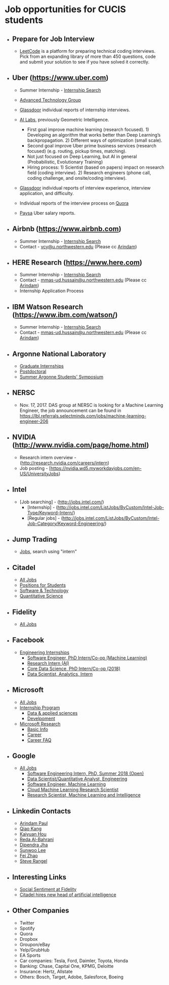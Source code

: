 # Job opportunities for CUCIS students
- ## Prepare for Job Interview
  - [LeetCode](https://leetcode.com) is a platform for preparing technical coding interviews. Pick from an expanding library of more than 450 questions, code and submit your solution to see if you have solved it correctly.
- ## Uber (https://www.uber.com)
  - Summer Internship - [Internship Search](https://www.uber.com/careers/list/?city=all&country=all&keywords=%23univrecruiting&subteam=all&team=all)
  - [Advanced Technology Group](https://www.uber.com/info/atg/)

  - [Glassdoor](https://www.glassdoor.com/Interview/Uber-Intern-Interview-Questions-EI_IE575263.0,4_KO5,11.htm) individual reports of internship interviews.

  - [AI Labs](https://www.uber.com/info/ailabs/), previously Geometric Intelligence.

    - First goal improve machine learning (research focused). 1) Developing an algorithm that works better than Deep Learning’s backpropagation. 2) Different ways of optimization (small scale).
    - Second goal improve Uber prime business services (research focused) (e.g. routing, pickup times, matching).
    - Not just focused on Deep Learning, but AI in general (Probabilistic, Evolutionary Training)
    - Hiring process: 1) Scientist (based on papers) impact on research field (coding interview). 2) Research engineers (phone call, coding challenge, and onsite/coding interview).


  - [Glassdoor](https://www.glassdoor.com/Interview/Uber-Software-Engineer-Interview-Questions-EI_IE575263.0,4_KO5,22.htm) individual reports of interview experience, interview application, and difficulty.

  - Individual reports of the interview process on [Quora](https://www.quora.com/What-is-the-engineer-hiring-process-like-at-Uber)

  - [Paysa](https://www.paysa.com/salaries/uber) Uber salary reports.

- ## Airbnb (https://www.airbnb.com)
  - Summer Internship - [Internship Search](https://www.airbnb.com/careers/university)
  - Contact - vcy@u.northwestern.edu (Please cc [Arindam](mailto:arindam.paul@eecs.northwestern.edu))

- ## HERE Research (https://www.here.com)
    - Summer Internship - [Internship Search](https://www.linkedin.com/company-beta/3237134/)
    - Contact - mmas-ud.hussain@u.northwestern.edu (Please cc [Arindam](mailto:arindam.paul@eecs.northwestern.edu))
    - Internship Application Process

- ## IBM Watson Research (https://www.ibm.com/watson/)
    - Summer Internship - [Internship Search](https://researchweb.watson.ibm.com/interns/internhiring.shtml/)
    - Contact - mmas-ud.hussain@u.northwestern.edu (Please cc [Arindam](mailto:arindam.paul@eecs.northwestern.edu))

- ## Argonne National Laboratory
  - [Graduate Internships](http://www.anl.gov/education/graduates)
  - [Postdoctoral](http://www.anl.gov/careers/apply-job/postdoctoral-applicants)
  - [Summer Argonne Students' Symposium](http://www.mcs.anl.gov/research/LANS/events/listn/previous.php)

- ## NERSC
  - Nov. 17, 2017. DAS group at NERSC is looking for a Machine Learning Engineer, the job announcement can be found in https://lbl.referrals.selectminds.com/jobs/machine-learning-engineer-206

- ## NVIDIA (http://www.nvidia.com/page/home.html)
    - Research intern overview - (http://research.nvidia.com/careers/intern)
    - Job posting - [https://nvidia.wd5.myworkdayjobs.com/en-US/UniversityJobs)

- ## Intel
    - [Job searching] - (http://jobs.intel.com/)
      - [Internship] - (http://jobs.intel.com/ListJobs/ByCustom/Intel-Job-Type/Keyword-Intern/)
      - [Regular jobs] - (http://jobs.intel.com/ListJobs/ByCustom/Intel-Job-Category/Keyword-Engineering/)
      
- ## Jump Trading
  - [Jobs](http://www.jumptrading.com/jobs.html), search using "intern"

- ## Citadel
  - [All Jobs](https://www.citadel.com/careers/open-positions/)
  - [Positions for Students](https://www.citadel.com/careers/open-positions/positions-for-students/)
  - [Software & Technology](https://www.citadel.com/careers/open-positions/software-technology/)
  - [Quantitative Science](https://www.citadel.com/careers/open-positions/quantitative-research/)

- ## Fidelity
  - [All Jobs](https://jobs.fidelity.com/apply-now/search-jobs.html)

- ## Facebook
  - [Engineering Internships](https://www.facebook.com/careers/university/internships/engineering)
    - [Software Engineer, PhD Intern/Co-op (Machine Learning)](https://www.facebook.com/careers/jobs/a0I1200000LT7EUEA1/)
    - [Research Intern (AI)](https://www.facebook.com/careers/jobs/a0I1200000LT6fpEAD/)
    - [Core Data Science, PhD Intern/Co-op (2018)](https://www.facebook.com/careers/jobs/a0I1200000LTJpdEAH/)
    - [Data Scientist, Analytics, Intern](https://www.facebook.com/careers/jobs/a0I1200000LT6x8EAD/)

- ## Microsoft
  - [All Jobs](https://careers.microsoft.com)
  - [Internship Program](https://careers.microsoft.com/students/internships)
    - [Data & applied sciences](https://careers.microsoft.com/students/apply?rg=US&jf=8&el=2&el=3&el=5&jt=1&jt=2)
    - [Develpoment](https://careers.microsoft.com/students/apply?rg=US&jf=9&el=2&el=3&el=5&jt=1&jt=2)
  - [Microsoft Research](https://www.microsoft.com/en-us/research/)
    - [Basic Info](https://www.microsoft.com/en-us/research/about/)
    - [Career](https://www.microsoft.com/en-us/research/careers/)
    - [Career FAQ](https://careers.research.microsoft.com/FAQ)

- ## Google
  - [All Jobs](https://careers.google.com/)
    - [Software Engineering Intern, PhD, Summer 2018 (Open)](https://careers.google.com/jobs#!t=jo&jid=/google/software-engineering-intern-phd-summer-320-n-morgan-st-600-chicago-il-usa-2792910613&)
    - [Data Scientist/Quantitative Analyst, Engineering](https://careers.google.com/jobs#!t=jo&jid=/google/data-scientist-quantitative-analyst-901-cherry-ave-san-bruno-ca-usa-2459700631&f=true&)
    - [Software Engineer, Machine Learning](https://careers.google.com/jobs#!t=jo&jid=/google/software-engineer-machine-learning-1600-amphitheatre-pkwy-mountain-view-ca-247340035&)
    - [Cloud Machine Learning Research Scientist](https://careers.google.com/jobs#!t=jo&jid=/google/cloud-machine-learning-research-1600-amphitheatre-pkwy-mountain-view-ca-2514440407&)
    - [Research Scientist, Machine Learning and Intelligence](https://careers.google.com/jobs#!t=jo&jid=/google/research-scientist-machine-learning-and-76-9th-ave-new-york-ny-usa-1749440006&)

- ## Linkedin Contacts
  - [Arindam Paul](https://www.linkedin.com/in/arndmpaul/)
  - [Qiao Kang](https://www.linkedin.com/in/qiao-kang-nu)
  - [Kaiyuan Hou](https://www.linkedin.com/in/kaiyuan-hou-87955292/)
  - [Reda Al-Bahrani](https://www.linkedin.com/in/redaalbahrani/)
  - [Dipendra Jha](https://www.linkedin.com/in/dipendra009/)
  - [Sunwoo Lee](https://www.linkedin.com/in/sunwoo-lee-90a7308a/)
  - [Fei Zhao](https://www.linkedin.com/in/fei-zhao-530141113/)
  - [Steve Rangel](https://www.linkedin.com/in/esteban-steve-rangel-7205974b/)

- ## Interesting Links
    - [Social Sentiment at Fidelity](https://www.fidelity.com/learning-center/tools-demos/research-tools/social-sentiment-research-video)
    - [Citadel hires new head of artificial intelligence](https://jobs.fidelity.com/apply-now/search-jobs.html)

- ## Other Companies
    - Twitter
    - Spotify
    - Quora
    - Dropbox
    - Groupon/eBay
    - Yelp/GrubHub
    - EA Sports
    - Car companies: Tesla, Ford, Daimler, Toyota, Honda
    - Banking: Chase, Capital One, KPMG, Deloitte
    - Insurance: Hertz, Allstate
    - Others: Bosch, Target, Adobe, Salesforce, Boeing
